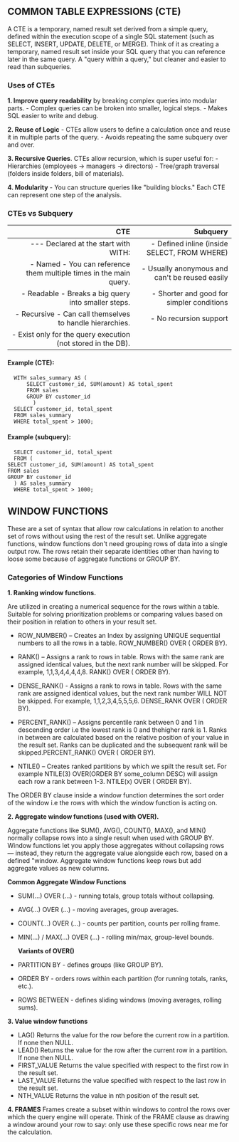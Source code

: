 ## COMMON TABLE EXPRESSIONS (CTE)
A CTE is a temporary, named result set derived from a simple query, defined within the execution scope of a single SQL statement 
(such as SELECT, INSERT, UPDATE, DELETE, or MERGE). Think of it as creating a temporary, named result set inside your SQL query 
that you can reference later in the same query. A "query within a query," but cleaner and easier to read than subqueries.

### Uses of CTEs
**1. Improve query readability** by breaking complex queries into modular parts.
      - Complex queries can be broken into smaller, logical steps.
      - Makes SQL easier to write and debug.

**2. Reuse of Logic**
      - CTEs allow users to define a calculation once and reuse it in multiple parts of the query.
      - Avoids repeating the same subquery over and over.

**3. Recursive Queries**. CTEs allow recursion, which is super useful for:
      - Hierarchies (employees → managers → directors)
      - Tree/graph traversal (folders inside folders, bill of materials).

**4. Modularity** 
      - You can structure queries like "building blocks." Each CTE can represent one step of the analysis.

### CTEs vs Subquery

| **CTE** | **Subquery**|
| ----------------------: | ---------------------: |
| --- Declared at the start with WITH:                               | - Defined inline (inside SELECT, FROM WHERE)
| - Named - You can reference them multiple times in the main query. | - Usually anonymous and can't be reused easily
| - Readable - Breaks a big query into smaller steps.                | - Shorter and good for simpler conditions
| - Recursive - Can call themselves to handle hierarchies.           | - No recursion support
| - Exist only for the query execution (not stored in the DB).       |

#### Example (CTE):

      WITH sales_summary AS (
          SELECT customer_id, SUM(amount) AS total_spent
          FROM sales
          GROUP BY customer_id
            )
      SELECT customer_id, total_spent
      FROM sales_summary
      WHERE total_spent > 1000;

#### Example (subquery):

      SELECT customer_id, total_spent
      FROM (
    SELECT customer_id, SUM(amount) AS total_spent
    FROM sales
    GROUP BY customer_id
      ) AS sales_summary
      WHERE total_spent > 1000;


## WINDOW FUNCTIONS
These are a set of syntax that allow row calculations in relation to another set of rows without using the rest of the result set.
Unlike aggregate functions, window functions don't need grouping rows of data into a single output row. The rows retain their separate 
identities other than having to loose some because of aggregate functions or GROUP BY.

### Categories of Window Functions

**1. Ranking window functions.**

Are utilized in creating a numerical sequence for the rows within a table. Suitable for solving prioritization problems or comparing
values based on their position in relation to others in your result set.
- ROW_NUMBER() – Creates an Index by assigning UNIQUE sequential numbers to all the rows in a table.
                       ROW_NUMBER() OVER ( ORDER BY).
                       
- RANK() – Assigns a rank to rows in table. Rows with the same rank are assigned identical values, but the next rank number will be
               skipped. For example, 1,1,3,4,4,4,4,8. RANK() OVER ( ORDER BY).
  
- DENSE_RANK() - Assigns a rank to rows in table. Rows with the same rank are assigned identical values, but the next rank number 
                     WILL NOT be skipped. For example, 1,1,2,3,4,5,5,5,6. DENSE_RANK OVER ( ORDER BY).
  
- PERCENT_RANK() – Assigns percentile rank between 0 and 1 in descending order i.e the lowest rank is 0 and thehigher rank is 1. Ranks in between are calculated based on the relative position of your value in the result set. Ranks can be duplicated and the subsequent rank will be skipped.PERCENT_RANK() OVER ( ORDER BY).
  
- NTILE() – Creates ranked partitions by which we spilt the result set. For example NTILE(3) OVER(ORDER BY some_column DESC) will assign each row a rank between 1-3. NTILE(x) OVER ( ORDER BY).
  
The ORDER BY clause inside a window function determines the sort order of the window i.e the rows with which the window function is acting on.

**2. Aggregate window functions (used with OVER).** 

Aggregate functions like SUM(), AVG(), COUNT(), MAX(), and MIN() normally collapse rows into a single result when used with GROUP BY.
Window functions let you apply those aggregates without collapsing rows — instead, they return the aggregate value alongside each row, based on a defined "window.
Aggregate window functions keep rows but add aggregate values as new columns.

**Common Aggregate Window Functions**

- SUM(...) OVER (...) - running totals, group totals without collapsing.
- AVG(...) OVER (...) - moving averages, group averages.
- COUNT(...) OVER (...) - counts per partition, counts per rolling frame.
- MIN(...) / MAX(...) OVER (...) - rolling min/max, group-level bounds.

  **Variants of OVER()**
  
- PARTITION BY - defines groups (like GROUP BY).
- ORDER BY - orders rows within each partition (for running totals, ranks, etc.).
- ROWS BETWEEN - defines sliding windows (moving averages, rolling sums).
  
**3. Value window functions**

- LAG() Returns the value for the row before the current row in a partition. If none then NULL.
- LEAD() Returns the value for the row after the current row in a partition. If none then NULL.
- FIRST_VALUE Returns the value specified with respect to the first row in the result set.
- LAST_VALUE Returns the value specified with respect to the last row in the result set.
- NTH_VALUE Returns the value in nth position of the result set.

**4. FRAMES**
Frames create a subset within windows to control the rows over which the query engine will operate. Think of the FRAME clause as drawing a 
window around your row to say: only use these specific rows near me for the calculation.
